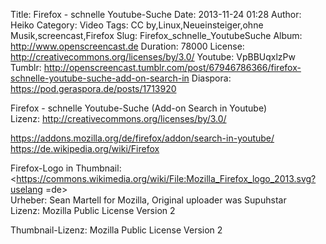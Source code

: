 Title: Firefox - schnelle Youtube-Suche
Date: 2013-11-24 01:28
Author: Heiko
Category: Video
Tags: CC by,Linux,Neueinsteiger,ohne Musik,screencast,Firefox
Slug: Firefox_schnelle_YoutubeSuche
Album: http://www.openscreencast.de
Duration: 78000
License: http://creativecommons.org/licenses/by/3.0/
Youtube: VpBBUqxlzPw
Tumblr: http://openscreencast.tumblr.com/post/67946786366/firefox-schnelle-youtube-suche-add-on-search-in
Diaspora: https://pod.geraspora.de/posts/1713920

Firefox - schnelle Youtube-Suche (Add-on Search in Youtube)  
Lizenz: <http://creativecommons.org/licenses/by/3.0/>  
  
<https://addons.mozilla.org/de/firefox/addon/search-in-youtube/>  
<https://de.wikipedia.org/wiki/Firefox>  
  
Firefox-Logo in Thumbnail:  
<https://commons.wikimedia.org/wiki/File:Mozilla_Firefox_logo_2013.svg?uselang
=de>  
Urheber: Sean Martell for Mozilla, Original uploader was Supuhstar  
Lizenz: Mozilla Public License Version 2  
  
Thumbnail-Lizenz: Mozilla Public License Version 2

